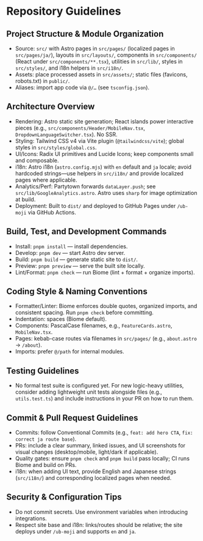 # Repository Guidelines

## Project Structure & Module Organization
- Source: `src/` with Astro pages in `src/pages/` (localized pages in `src/pages/ja/`), layouts in `src/layouts/`, components in `src/components/` (React under `src/components/**.tsx`), utilities in `src/lib/`, styles in `src/styles/`, and i18n helpers in `src/i18n/`.
- Assets: place processed assets in `src/assets/`; static files (favicons, robots.txt) in `public/`.
- Aliases: import app code via `@/…` (see `tsconfig.json`).

## Architecture Overview
- Rendering: Astro static site generation; React islands power interactive pieces (e.g., `src/components/Header/MobileNav.tsx`, `DropdownLanguageSwitcher.tsx`). No SSR.
- Styling: Tailwind CSS v4 via Vite plugin (`@tailwindcss/vite`); global styles in `src/styles/global.css`.
- UI/Icons: Radix UI primitives and Lucide Icons; keep components small and composable.
- i18n: Astro i18n (`astro.config.mjs`) with `en` default and `ja` locale; avoid hardcoded strings—use helpers in `src/i18n/` and provide localized pages where applicable.
- Analytics/Perf: Partytown forwards `dataLayer.push`; see `src/lib/GoogleAnalytics.astro`. Astro uses `sharp` for image optimization at build.
- Deployment: Built to `dist/` and deployed to GitHub Pages under `/ub-moji` via GitHub Actions.

## Build, Test, and Development Commands
- Install: `pnpm install` — install dependencies.
- Develop: `pnpm dev` — start Astro dev server.
- Build: `pnpm build` — generate static site to `dist/`.
- Preview: `pnpm preview` — serve the built site locally.
- Lint/Format: `pnpm check` — run Biome (lint + format + organize imports).

## Coding Style & Naming Conventions
- Formatter/Linter: Biome enforces double quotes, organized imports, and consistent spacing. Run `pnpm check` before committing.
- Indentation: spaces (Biome default).
- Components: PascalCase filenames, e.g., `FeatureCards.astro`, `MobileNav.tsx`.
- Pages: kebab-case routes via filenames in `src/pages/` (e.g., `about.astro` → `/about`).
- Imports: prefer `@/path` for internal modules.

## Testing Guidelines
- No formal test suite is configured yet. For new logic-heavy utilities, consider adding lightweight unit tests alongside files (e.g., `utils.test.ts`) and include instructions in your PR on how to run them.

## Commit & Pull Request Guidelines
- Commits: follow Conventional Commits (e.g., `feat: add hero CTA`, `fix: correct ja route base`).
- PRs: include a clear summary, linked issues, and UI screenshots for visual changes (desktop/mobile, light/dark if applicable).
- Quality gates: ensure `pnpm check` and `pnpm build` pass locally; CI runs Biome and build on PRs.
- i18n: when adding UI text, provide English and Japanese strings (`src/i18n/`) and corresponding localized pages when needed.

## Security & Configuration Tips
- Do not commit secrets. Use environment variables when introducing integrations. 
- Respect site base and i18n: links/routes should be relative; the site deploys under `/ub-moji` and supports `en` and `ja`.

